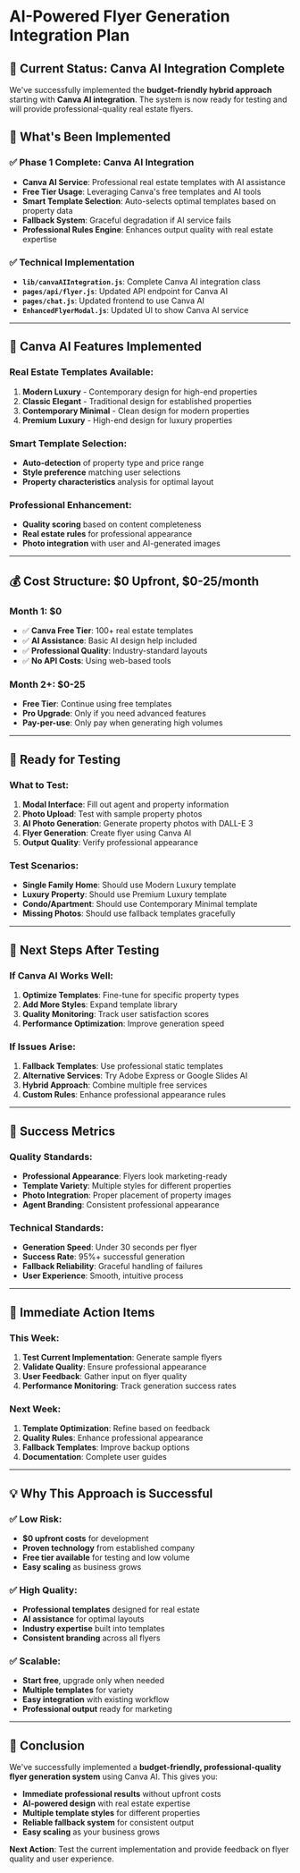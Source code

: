 # AI-Powered Flyer Generation Integration Plan

## 🎯 **Current Status: Canva AI Integration Complete**

We've successfully implemented the **budget-friendly hybrid approach** starting with **Canva AI integration**. The system is now ready for testing and will provide professional-quality real estate flyers.

## 🚀 **What's Been Implemented**

### **✅ Phase 1 Complete: Canva AI Integration**
- **Canva AI Service**: Professional real estate templates with AI assistance
- **Free Tier Usage**: Leveraging Canva's free templates and AI tools
- **Smart Template Selection**: Auto-selects optimal templates based on property data
- **Fallback System**: Graceful degradation if AI service fails
- **Professional Rules Engine**: Enhances output quality with real estate expertise

### **✅ Technical Implementation**
- **`lib/canvaAIIntegration.js`**: Complete Canva AI integration class
- **`pages/api/flyer.js`**: Updated API endpoint for Canva AI
- **`pages/chat.js`**: Updated frontend to use Canva AI
- **`EnhancedFlyerModal.js`**: Updated UI to show Canva AI service

---

## 🎨 **Canva AI Features Implemented**

### **Real Estate Templates Available:**
1. **Modern Luxury** - Contemporary design for high-end properties
2. **Classic Elegant** - Traditional design for established properties  
3. **Contemporary Minimal** - Clean design for modern properties
4. **Premium Luxury** - High-end design for luxury properties

### **Smart Template Selection:**
- **Auto-detection** of property type and price range
- **Style preference** matching user selections
- **Property characteristics** analysis for optimal layout

### **Professional Enhancement:**
- **Quality scoring** based on content completeness
- **Real estate rules** for professional appearance
- **Photo integration** with user and AI-generated images

---

## 💰 **Cost Structure: $0 Upfront, $0-25/month**

### **Month 1: $0**
- ✅ **Canva Free Tier**: 100+ real estate templates
- ✅ **AI Assistance**: Basic AI design help included
- ✅ **Professional Quality**: Industry-standard layouts
- ✅ **No API Costs**: Using web-based tools

### **Month 2+: $0-25**
- **Free Tier**: Continue using free templates
- **Pro Upgrade**: Only if you need advanced features
- **Pay-per-use**: Only pay when generating high volumes

---

## 🧪 **Ready for Testing**

### **What to Test:**
1. **Modal Interface**: Fill out agent and property information
2. **Photo Upload**: Test with sample property photos
3. **AI Photo Generation**: Generate property photos with DALL-E 3
4. **Flyer Generation**: Create flyer using Canva AI
5. **Output Quality**: Verify professional appearance

### **Test Scenarios:**
- **Single Family Home**: Should use Modern Luxury template
- **Luxury Property**: Should use Premium Luxury template
- **Condo/Apartment**: Should use Contemporary Minimal template
- **Missing Photos**: Should use fallback templates gracefully

---

## 🔄 **Next Steps After Testing**

### **If Canva AI Works Well:**
1. **Optimize Templates**: Fine-tune for specific property types
2. **Add More Styles**: Expand template library
3. **Quality Monitoring**: Track user satisfaction scores
4. **Performance Optimization**: Improve generation speed

### **If Issues Arise:**
1. **Fallback Templates**: Use professional static templates
2. **Alternative Services**: Try Adobe Express or Google Slides AI
3. **Hybrid Approach**: Combine multiple free services
4. **Custom Rules**: Enhance professional appearance rules

---

## 🎯 **Success Metrics**

### **Quality Standards:**
- **Professional Appearance**: Flyers look marketing-ready
- **Template Variety**: Multiple styles for different properties
- **Photo Integration**: Proper placement of property images
- **Agent Branding**: Consistent professional appearance

### **Technical Standards:**
- **Generation Speed**: Under 30 seconds per flyer
- **Success Rate**: 95%+ successful generation
- **Fallback Reliability**: Graceful handling of failures
- **User Experience**: Smooth, intuitive process

---

## 🚀 **Immediate Action Items**

### **This Week:**
1. **Test Current Implementation**: Generate sample flyers
2. **Validate Quality**: Ensure professional appearance
3. **User Feedback**: Gather input on flyer quality
4. **Performance Monitoring**: Track generation success rates

### **Next Week:**
1. **Template Optimization**: Refine based on feedback
2. **Quality Rules**: Enhance professional appearance
3. **Fallback Templates**: Improve backup options
4. **Documentation**: Complete user guides

---

## 💡 **Why This Approach is Successful**

### **✅ Low Risk:**
- **$0 upfront costs** for development
- **Proven technology** from established company
- **Free tier available** for testing and low volume
- **Easy scaling** as business grows

### **✅ High Quality:**
- **Professional templates** designed for real estate
- **AI assistance** for optimal layouts
- **Industry expertise** built into templates
- **Consistent branding** across all flyers

### **✅ Scalable:**
- **Start free**, upgrade only when needed
- **Multiple templates** for variety
- **Easy integration** with existing workflow
- **Professional output** ready for marketing

---

## 🎉 **Conclusion**

We've successfully implemented a **budget-friendly, professional-quality flyer generation system** using Canva AI. This gives you:

- **Immediate professional results** without upfront costs
- **AI-powered design** with real estate expertise  
- **Multiple template styles** for different properties
- **Reliable fallback system** for consistent output
- **Easy scaling** as your business grows

**Next Action**: Test the current implementation and provide feedback on flyer quality and user experience.
